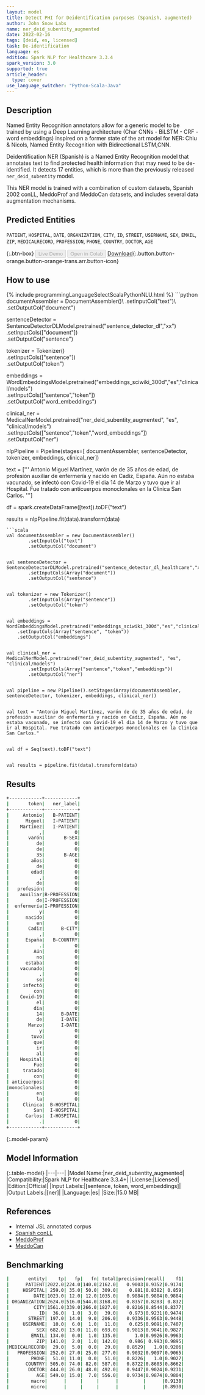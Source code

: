 ```yaml
---
layout: model
title: Detect PHI for Deidentification purposes (Spanish, augmented)
author: John Snow Labs
name: ner_deid_subentity_augmented
date: 2022-02-16
tags: [deid, es, licensed]
task: De-identification
language: es
edition: Spark NLP for Healthcare 3.3.4
spark_version: 3.0
supported: true
article_header:
  type: cover
use_language_switcher: "Python-Scala-Java"
---
```



## Description


Named Entity Recognition annotators allow for a generic model to be trained by using a Deep Learning architecture (Char CNNs - BiLSTM - CRF - word embeddings) inspired on a former state of the art model for NER: Chiu & Nicols, Named Entity Recognition with Bidirectional LSTM,CNN. 


Deidentification NER (Spanish) is a Named Entity Recognition model that annotates text to find protected health information that may need to be de-identified. It detects 17 entities, which is more than the previously released `ner_deid_subentity` model.


This NER model is trained with a combination of custom datasets, Spanish 2002 conLL, MeddoProf and MeddoCan datasets, and includes several data augmentation mechanisms.


## Predicted Entities


`PATIENT`, `HOSPITAL`, `DATE`, `ORGANIZATION`, `CITY`, `ID`, `STREET`, `USERNAME`, `SEX`, `EMAIL`, `ZIP`, `MEDICALRECORD`, `PROFESSION`, `PHONE`, `COUNTRY`, `DOCTOR`, `AGE`


{:.btn-box}
<button class="button button-orange" disabled>Live Demo</button>
<button class="button button-orange" disabled>Open in Colab</button>
[Download](https://s3.amazonaws.com/auxdata.johnsnowlabs.com/clinical/models/ner_deid_subentity_augmented_es_3.3.4_3.0_1645006642756.zip){:.button.button-orange.button-orange-trans.arr.button-icon}


## How to use






<div class="tabs-box" markdown="1">
{% include programmingLanguageSelectScalaPythonNLU.html %}
```python
documentAssembler = DocumentAssembler()\
        .setInputCol("text")\
        .setOutputCol("document")
        
sentenceDetector = SentenceDetectorDLModel.pretrained("sentence_detector_dl","xx")\
        .setInputCols(["document"])\
        .setOutputCol("sentence")


tokenizer = Tokenizer()\
        .setInputCols(["sentence"])\
        .setOutputCol("token")


embeddings = WordEmbeddingsModel.pretrained("embeddings_sciwiki_300d","es","clinical/models")\
	.setInputCols(["sentence","token"])\
	.setOutputCol("word_embeddings")


clinical_ner = MedicalNerModel.pretrained("ner_deid_subentity_augmented", "es", "clinical/models")\
        .setInputCols(["sentence","token","word_embeddings"])\
        .setOutputCol("ner")


nlpPipeline = Pipeline(stages=[
        documentAssembler,
        sentenceDetector,
        tokenizer,
        embeddings,
        clinical_ner])


text = ['''
Antonio Miguel Martínez, varón de de 35 años de edad, de profesión auxiliar de enfermería y nacido en Cadiz, España. Aún no estaba vacunado, se infectó con Covid-19 el dia 14 de Marzo y tuvo que ir al Hospital. Fue tratado con anticuerpos monoclonales en la Clinica San Carlos.
''']


df = spark.createDataFrame([text]).toDF("text")


results = nlpPipeline.fit(data).transform(data)
```
```scala
val documentAssembler = new DocumentAssembler()
        .setInputCol("text")
        .setOutputCol("document")


val sentenceDetector = SentenceDetectorDLModel.pretrained("sentence_detector_dl_healthcare","xx")
        .setInputCols(Array("document"))
        .setOutputCol("sentence")


val tokenizer = new Tokenizer()
        .setInputCols(Array("sentence"))
        .setOutputCol("token")


val embeddings = WordEmbeddingsModel.pretrained("embeddings_sciwiki_300d","es","clinical/models")
    .setInputCols(Array("sentence", "token"))
    .setOutputCol("embeddings")


val clinical_ner = MedicalNerModel.pretrained("ner_deid_subentity_augmented", "es", "clinical/models")
        .setInputCols(Array("sentence","token","embeddings"))
        .setOutputCol("ner")


val pipeline = new Pipeline().setStages(Array(documentAssembler, sentenceDetector, tokenizer, embeddings, clinical_ner))


val text = "Antonio Miguel Martínez, varón de de 35 años de edad, de profesión auxiliar de enfermería y nacido en Cadiz, España. Aún no estaba vacunado, se infectó con Covid-19 el dia 14 de Marzo y tuvo que ir al Hospital. Fue tratado con anticuerpos monoclonales en la Clinica San Carlos."


val df = Seq(text).toDF("text")


val results = pipeline.fit(data).transform(data)
```
</div>


## Results


```bash
+------------+------------+
|       token|   ner_label|
+------------+------------+
|     Antonio|   B-PATIENT|
|      Miguel|   I-PATIENT|
|    Martínez|   I-PATIENT|
|           ,|           O|
|       varón|       B-SEX|
|          de|           O|
|          de|           O|
|          35|       B-AGE|
|        años|           O|
|          de|           O|
|        edad|           O|
|           ,|           O|
|          de|           O|
|   profesión|           O|
|    auxiliar|B-PROFESSION|
|          de|I-PROFESSION|
|  enfermería|I-PROFESSION|
|           y|           O|
|      nacido|           O|
|          en|           O|
|       Cadiz|      B-CITY|
|           ,|           O|
|      España|   B-COUNTRY|
|           .|           O|
|         Aún|           O|
|          no|           O|
|      estaba|           O|
|    vacunado|           O|
|           ,|           O|
|          se|           O|
|     infectó|           O|
|         con|           O|
|    Covid-19|           O|
|          el|           O|
|         dia|           O|
|          14|      B-DATE|
|          de|      I-DATE|
|       Marzo|      I-DATE|
|           y|           O|
|        tuvo|           O|
|         que|           O|
|          ir|           O|
|          al|           O|
|    Hospital|           O|
|         Fue|           O|
|     tratado|           O|
|         con|           O|
| anticuerpos|           O|
|monoclonales|           O|
|          en|           O|
|          la|           O|
|     Clinica|  B-HOSPITAL|
|         San|  I-HOSPITAL|
|      Carlos|  I-HOSPITAL|
|           .|           O|
+------------+------------+
```


{:.model-param}
## Model Information


{:.table-model}
|---|---|
|Model Name:|ner_deid_subentity_augmented|
|Compatibility:|Spark NLP for Healthcare 3.3.4+|
|License:|Licensed|
|Edition:|Official|
|Input Labels:|[sentence, token, word_embeddings]|
|Output Labels:|[ner]|
|Language:|es|
|Size:|15.0 MB|


## References


- Internal JSL annotated corpus
- [Spanish conLL](https://www.clips.uantwerpen.be/conll2002/ner/data/)
- [MeddoProf](https://temu.bsc.es/meddoprof/data/)
- [MeddoCan](https://temu.bsc.es/meddocan/)


## Benchmarking


```bash
|       entity|    tp|   fp|   fn| total|precision|recall|    f1|
|      PATIENT|2022.0|224.0|140.0|2162.0|   0.9003|0.9352|0.9174|
|     HOSPITAL| 259.0| 35.0| 50.0| 309.0|    0.881|0.8382| 0.859|
|         DATE|1023.0| 12.0| 12.0|1035.0|   0.9884|0.9884|0.9884|
| ORGANIZATION|2624.0|516.0|544.0|3168.0|   0.8357|0.8283| 0.832|
|         CITY|1561.0|339.0|266.0|1827.0|   0.8216|0.8544|0.8377|
|           ID|  36.0|  1.0|  3.0|  39.0|    0.973|0.9231|0.9474|
|       STREET| 197.0| 14.0|  9.0| 206.0|   0.9336|0.9563|0.9448|
|     USERNAME|  10.0|  6.0|  1.0|  11.0|    0.625|0.9091|0.7407|
|          SEX| 682.0| 13.0| 11.0| 693.0|   0.9813|0.9841|0.9827|
|        EMAIL| 134.0|  0.0|  1.0| 135.0|      1.0|0.9926|0.9963|
|          ZIP| 141.0|  2.0|  1.0| 142.0|    0.986| 0.993|0.9895|
|MEDICALRECORD|  29.0|  5.0|  0.0|  29.0|   0.8529|   1.0|0.9206|
|   PROFESSION| 252.0| 27.0| 25.0| 277.0|   0.9032|0.9097|0.9065|
|        PHONE|  51.0| 11.0|  0.0|  51.0|   0.8226|   1.0|0.9027|
|      COUNTRY| 505.0| 74.0| 82.0| 587.0|   0.8722|0.8603|0.8662|
|       DOCTOR| 444.0| 26.0| 48.0| 492.0|   0.9447|0.9024|0.9231|
|          AGE| 549.0| 15.0|  7.0| 556.0|   0.9734|0.9874|0.9804|
|        macro|      |     |     |      |         |      |0.9138|
|        micro|      |     |     |      |         |      |0.8930|
```
<!--stackedit_data:
eyJoaXN0b3J5IjpbMTM2OTAzNzkyOF19
-->